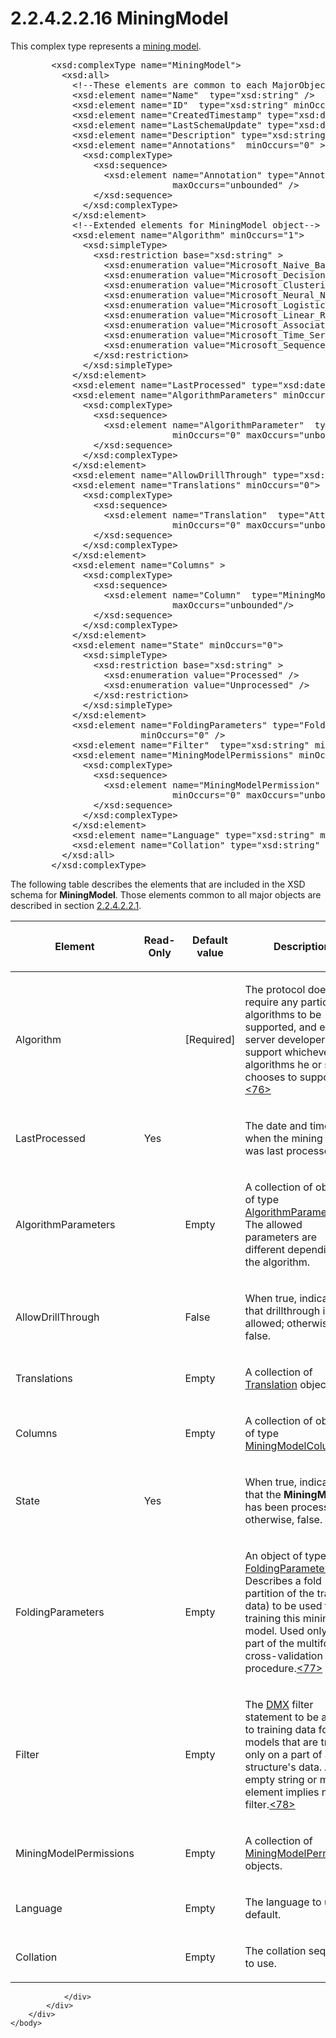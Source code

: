 <html dir="LTR" xmlns:mshelp="http://msdn.microsoft.com/mshelp" xmlns:ddue="http://ddue.schemas.microsoft.com/authoring/2003/5" xmlns:xlink="http://www.w3.org/1999/xlink" xmlns:tool="http://www.microsoft.com/tooltip">
    <head>
        <meta http-equiv="Content-Type" content="text/html; CHARSET=utf-8"></meta>
        <meta name="save" content="history"></meta>
        <title>2.2.4.2.2.16 MiningModel</title>
        <xml>
            <mshelp:toctitle title="2.2.4.2.2.16 MiningModel"></mshelp:toctitle>
            <mshelp:rltitle title="[MS-SSAS]: MiningModel"></mshelp:rltitle>
            <mshelp:keyword index="A" term="1a2b2d8c-302d-4c32-984c-9e34dc4424bf"></mshelp:keyword>
            <mshelp:attr name="DCSext.ContentType" value="open specification"></mshelp:attr>
            <mshelp:attr name="AssetID" value="1a2b2d8c-302d-4c32-984c-9e34dc4424bf"></mshelp:attr>
            <mshelp:attr name="TopicType" value="kbRef"></mshelp:attr>
            <mshelp:attr name="DCSext.Title" value="[MS-SSAS]: MiningModel" />
        </xml>
    </head>
    <body>
        <div id="header">
            <h1 class="heading">2.2.4.2.2.16 MiningModel</h1>
        </div>
        <div id="mainSection">
            <div id="mainBody">
                <div id="allHistory" class="saveHistory"></div>
                <div id="sectionSection0" class="section" name="collapseableSection">
                    

<p>This complex type represents a <a href="8676f5ce-62d4-4244-a326-634bfed4aba4.html#gt_4fbc48d0-67e2-4689-8c1e-8f7cfd8b1adf">mining model</a>.</p>

<dl>
<dd>
<div><pre>   &lt;xsd:complexType name=&quot;MiningModel&quot;&gt;
     &lt;xsd:all&gt;
       &lt;!--These elements are common to each MajorObject--&gt;
       &lt;xsd:element name=&quot;Name&quot;  type=&quot;xsd:string&quot; /&gt;
       &lt;xsd:element name=&quot;ID&quot;  type=&quot;xsd:string&quot; minOccurs=&quot;0&quot; /&gt;
       &lt;xsd:element name=&quot;CreatedTimestamp&quot; type=&quot;xsd:dateTime&quot; minOccurs=&quot;0&quot; /&gt;
       &lt;xsd:element name=&quot;LastSchemaUpdate&quot; type=&quot;xsd:dateTime&quot; minOccurs=&quot;0&quot; /&gt;
       &lt;xsd:element name=&quot;Description&quot; type=&quot;xsd:string&quot; minOccurs=&quot;0&quot; /&gt;
       &lt;xsd:element name=&quot;Annotations&quot;  minOccurs=&quot;0&quot; &gt;
         &lt;xsd:complexType&gt;
           &lt;xsd:sequence&gt;
             &lt;xsd:element name=&quot;Annotation&quot; type=&quot;Annotation&quot; minOccurs=&quot;0&quot;
                          maxOccurs=&quot;unbounded&quot; /&gt;
           &lt;/xsd:sequence&gt;
         &lt;/xsd:complexType&gt;
       &lt;/xsd:element&gt;
       &lt;!--Extended elements for MiningModel object--&gt;
       &lt;xsd:element name=&quot;Algorithm&quot; minOccurs=&quot;1&quot;&gt;
         &lt;xsd:simpleType&gt;
           &lt;xsd:restriction base=&quot;xsd:string&quot; &gt;
             &lt;xsd:enumeration value=&quot;Microsoft_Naive_Bayes&quot; /&gt;
             &lt;xsd:enumeration value=&quot;Microsoft_Decision_Trees&quot; /&gt;
             &lt;xsd:enumeration value=&quot;Microsoft_Clustering&quot; /&gt;
             &lt;xsd:enumeration value=&quot;Microsoft_Neural_Network&quot; /&gt;
             &lt;xsd:enumeration value=&quot;Microsoft_Logistic_Regression&quot; /&gt;
             &lt;xsd:enumeration value=&quot;Microsoft_Linear_Regression&quot; /&gt;
             &lt;xsd:enumeration value=&quot;Microsoft_Association_Rules&quot; /&gt;
             &lt;xsd:enumeration value=&quot;Microsoft_Time_Series&quot; /&gt;
             &lt;xsd:enumeration value=&quot;Microsoft_Sequence_Clustering&quot; /&gt;
           &lt;/xsd:restriction&gt;
         &lt;/xsd:simpleType&gt;
       &lt;/xsd:element&gt;
       &lt;xsd:element name=&quot;LastProcessed&quot; type=&quot;xsd:dateTime&quot; minOccurs=&quot;0&quot;/&gt;
       &lt;xsd:element name=&quot;AlgorithmParameters&quot; minOccurs=&quot;0&quot;&gt;
         &lt;xsd:complexType&gt;
           &lt;xsd:sequence&gt;
             &lt;xsd:element name=&quot;AlgorithmParameter&quot;  type=&quot;AlgorithmParameter&quot;
                          minOccurs=&quot;0&quot; maxOccurs=&quot;unbounded&quot;/&gt;
           &lt;/xsd:sequence&gt;
         &lt;/xsd:complexType&gt;
       &lt;/xsd:element&gt;
       &lt;xsd:element name=&quot;AllowDrillThrough&quot; type=&quot;xsd:boolean&quot; minOccurs=&quot;0&quot;/&gt;
       &lt;xsd:element name=&quot;Translations&quot; minOccurs=&quot;0&quot;&gt;
         &lt;xsd:complexType&gt;
           &lt;xsd:sequence&gt;
             &lt;xsd:element name=&quot;Translation&quot;  type=&quot;AttributeTranslation&quot;
                          minOccurs=&quot;0&quot; maxOccurs=&quot;unbounded&quot;/&gt;
           &lt;/xsd:sequence&gt;
         &lt;/xsd:complexType&gt;
       &lt;/xsd:element&gt;
       &lt;xsd:element name=&quot;Columns&quot; &gt;
         &lt;xsd:complexType&gt;
           &lt;xsd:sequence&gt;
             &lt;xsd:element name=&quot;Column&quot;  type=&quot;MiningModelColumn&quot; minOccurs=&quot;0&quot;
                          maxOccurs=&quot;unbounded&quot;/&gt;
           &lt;/xsd:sequence&gt;
         &lt;/xsd:complexType&gt;
       &lt;/xsd:element&gt;
       &lt;xsd:element name=&quot;State&quot; minOccurs=&quot;0&quot;&gt;
         &lt;xsd:simpleType&gt;
           &lt;xsd:restriction base=&quot;xsd:string&quot; &gt;
             &lt;xsd:enumeration value=&quot;Processed&quot; /&gt;
             &lt;xsd:enumeration value=&quot;Unprocessed&quot; /&gt;
           &lt;/xsd:restriction&gt;
         &lt;/xsd:simpleType&gt;
       &lt;/xsd:element&gt;
       &lt;xsd:element name=&quot;FoldingParameters&quot; type=&quot;FoldingParameters&quot;
                    minOccurs=&quot;0&quot; /&gt;
       &lt;xsd:element name=&quot;Filter&quot;  type=&quot;xsd:string&quot; minOccurs=&quot;0&quot; /&gt;
       &lt;xsd:element name=&quot;MiningModelPermissions&quot; minOccurs=&quot;0&quot;&gt;
         &lt;xsd:complexType&gt;
           &lt;xsd:sequence&gt;
             &lt;xsd:element name=&quot;MiningModelPermission&quot;  type=&quot;MiningModelPermission&quot;
                          minOccurs=&quot;0&quot; maxOccurs=&quot;unbounded&quot;/&gt;
           &lt;/xsd:sequence&gt;
         &lt;/xsd:complexType&gt;
       &lt;/xsd:element&gt;
       &lt;xsd:element name=&quot;Language&quot; type=&quot;xsd:string&quot; minOccurs=&quot;0&quot;/&gt;
       &lt;xsd:element name=&quot;Collation&quot; type=&quot;xsd:string&quot; minOccurs=&quot;0&quot;/&gt;
     &lt;/xsd:all&gt;
   &lt;/xsd:complexType&gt;
</pre></div>
</dd></dl>

<p>The following table describes the elements that are included
in the XSD schema for <b>MiningModel</b>. Those elements common to all major
objects are described in section <a href="b38dcecd-e3a9-4c61-bd35-a7a426ca794e.html">2.2.4.2.2.1</a>.</p>

<table>
 <thead>
  <tr>
   <th>
   <p>Element</p>
   </th>
   <th>
   <p>Read-Only</p>
   </th>
   <th>
   <p>Default value</p>
   </th>
   <th>
   <p>Description</p>
   </th>
  </tr>
 </thead>
 <tr>
  <td>
  <p>Algorithm</p>
  </td>
  <td>
  <p> </p>
  </td>
  <td>
  <p>[Required]</p>
  </td>
  <td>
  <p>The protocol does not require any particular
  algorithms to be supported, and each server developer can support whichever
  algorithms he or she chooses to support.<a id="Appendix_A_Target_76"></a><a href="b9ac4859-2662-44ca-b131-9addd8b953dc.html#Appendix_A_76" aria-label="Product behavior note 76">&lt;76&gt;</a></p>
  </td>
 </tr>
 <tr>
  <td>
  <p>LastProcessed</p>
  </td>
  <td>
  <p>Yes</p>
  </td>
  <td>
  <p> </p>
  </td>
  <td>
  <p>The date and time when the mining model was last
  processed.</p>
  </td>
 </tr>
 <tr>
  <td>
  <p>AlgorithmParameters</p>
  </td>
  <td>
  <p> </p>
  </td>
  <td>
  <p>Empty</p>
  </td>
  <td>
  <p>A collection of objects of type <a href="ac74a38e-ac89-435d-8035-145ace1f07e3.html">AlgorithmParameter</a>. The
  allowed parameters are different depending on the algorithm.</p>
  </td>
 </tr>
 <tr>
  <td>
  <p>AllowDrillThrough</p>
  </td>
  <td>
  <p> </p>
  </td>
  <td>
  <p>False</p>
  </td>
  <td>
  <p>When true, indicates that drillthrough is allowed;
  otherwise, false.</p>
  </td>
 </tr>
 <tr>
  <td>
  <p>Translations</p>
  </td>
  <td>
  <p> </p>
  </td>
  <td>
  <p>Empty</p>
  </td>
  <td>
  <p>A collection of <a href="f98d69b2-210d-4b96-a77c-effa8052b95e.html">Translation</a> objects.</p>
  </td>
 </tr>
 <tr>
  <td>
  <p>Columns</p>
  </td>
  <td>
  <p> </p>
  </td>
  <td>
  <p>Empty</p>
  </td>
  <td>
  <p>A collection of objects of type <a href="cd51d5cd-4353-441d-9b19-7d141d95a705.html">MiningModelColumn</a>.</p>
  </td>
 </tr>
 <tr>
  <td>
  <p>State</p>
  </td>
  <td>
  <p>Yes</p>
  </td>
  <td>
  <p> </p>
  </td>
  <td>
  <p>When true, indicates that the <b>MiningModel</b> has
  been processed; otherwise, false.</p>
  </td>
 </tr>
 <tr>
  <td>
  <p>FoldingParameters</p>
  </td>
  <td>
  <p> </p>
  </td>
  <td>
  <p>Empty</p>
  </td>
  <td>
  <p>An object of type <a href="aa5612e4-7cc5-48a2-8e2a-6ad7fbcae67b.html">FoldingParameters</a>.
  Describes a fold (a partition of the training data) to be used for training
  this mining model. Used only as part of the multifold cross-validation
  procedure.<a id="Appendix_A_Target_77"></a><a href="b9ac4859-2662-44ca-b131-9addd8b953dc.html#Appendix_A_77" aria-label="Product behavior note 77">&lt;77&gt;</a></p>
  </td>
 </tr>
 <tr>
  <td>
  <p>Filter</p>
  </td>
  <td>
  <p> </p>
  </td>
  <td>
  <p>Empty</p>
  </td>
  <td>
  <p>The <a href="8676f5ce-62d4-4244-a326-634bfed4aba4.html#gt_6e58f064-237b-4acc-869e-316f41a43c17">DMX</a>
  filter statement to be applied to training data for models that are trained
  only on a part of a structure's data. An empty string or missing element
  implies no filter.<a id="Appendix_A_Target_78"></a><a href="b9ac4859-2662-44ca-b131-9addd8b953dc.html#Appendix_A_78" aria-label="Product behavior note 78">&lt;78&gt;</a></p>
  </td>
 </tr>
 <tr>
  <td>
  <p>MiningModelPermissions</p>
  </td>
  <td>
  <p> </p>
  </td>
  <td>
  <p>Empty</p>
  </td>
  <td>
  <p>A collection of <a href="ee3c0ae5-ca52-4a10-b712-de5b86646893.html">MiningModelPermission</a>
  objects.</p>
  </td>
 </tr>
 <tr>
  <td>
  <p>Language</p>
  </td>
  <td>
  <p> </p>
  </td>
  <td>
  <p>Empty</p>
  </td>
  <td>
  <p>The language to use by default.</p>
  </td>
 </tr>
 <tr>
  <td>
  <p>Collation</p>
  </td>
  <td>
  <p> </p>
  </td>
  <td>
  <p>Empty</p>
  </td>
  <td>
  <p>The collation sequence to use.</p>
  </td>
 </tr>
</table>

<p> </p>


                </div>
            </div>
        </div>
    </body>
</html>